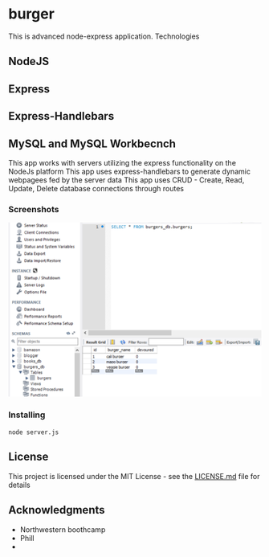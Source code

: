 # burger

This is advanced node-express application.
Technologies
## NodeJS
## Express
## Express-Handlebars
## MySQL and MySQL Workbecnch

This app works with servers utilizing the express functionality on the NodeJs platform
This app uses express-handlebars to generate dynamic webpagees fed by the server data
This app uses CRUD - Create, Read, Update, Delete database connections through routes
### Screenshots

![Database](./public/assets/img/burgers_db.png)

 ### Installing

 
```
node server.js
```

## License

This project is licensed under the MIT License - see the [LICENSE.md](LICENSE.md) file for details

## Acknowledgments

* Northwestern boothcamp
* Phill
* 



 